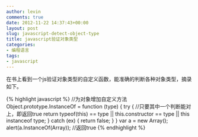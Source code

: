 ```yaml
---
author: levin
comments: true
date: 2012-11-22 14:37:43+00:00
layout: post
slug: javascript-detect-object-type
title: javascript验证对象类型
categories:
- 编程语言
tags:
- javascript
---
```


在书上看到一个js验证对象类型的自定义函数，能准确的判断各种对象类型，摘录如下。<!-- more -->

{% highlight javascript %}
    //为对象增加自定义方法
    Object.prototype.InstanceOf = function (type) {
    	try {	//只要其中一个判断能对上，即返回true
    		return typeof(this) == type ||
    		this.constructor == type ||
    		this instanceof type;
    	} catch (ex) {
    		return false;
    	}
    }
    var a = new Array();
    alert(a.InstanceOf(Array));
    //返回true
{% endhighlight %}
